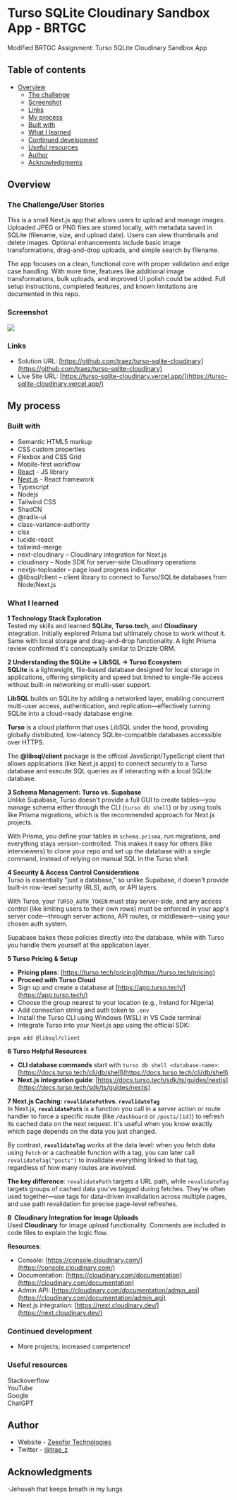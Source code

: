 # Turso SQLite Cloudinary Sandbox App - BRTGC

Modified BRTGC Assignment: Turso SQLite Cloudinary Sandbox App

## Table of contents

- [Overview](#overview)
  - [The challenge](#the-challenge)
  - [Screenshot](#screenshot)
  - [Links](#links)
  - [My process](#my-process)
  - [Built with](#built-with)
  - [What I learned](#what-i-learned)
  - [Continued development](#continued-development)
  - [Useful resources](#useful-resources)
  - [Author](#author)
  - [Acknowledgments](#acknowledgments)

## Overview

### The Challenge/User Stories

This is a small Next.js app that allows users to upload and manage images. Uploaded JPEG or PNG files are stored locally, with metadata saved in SQLite (filename, size, and upload date). Users can view thumbnails and delete images. Optional enhancements include basic image transformations, drag-and-drop uploads, and simple search by filename.

The app focuses on a clean, functional core with proper validation and edge case handling. With more time, features like additional image transformations, bulk uploads, and improved UI polish could be added. Full setup instructions, completed features, and known limitations are documented in this repo.

### Screenshot

![](/public/screenshot-desktop.png)

### Links

- Solution URL: [https://github.com/traez/turso-sqlite-cloudinary](https://github.com/traez/turso-sqlite-cloudinary)
- Live Site URL: [https://turso-sqlite-cloudinary.vercel.app/](https://turso-sqlite-cloudinary.vercel.app/)

## My process

### Built with

- Semantic HTML5 markup
- CSS custom properties
- Flexbox and CSS Grid
- Mobile-first workflow
- [React](https://reactjs.org/) - JS library
- [Next.js](https://nextjs.org/) - React framework
- Typescript
- Nodejs
- Tailwind CSS
- ShadCN  
- @radix-ui  
- class-variance-authority  
- clsx  
- lucide-react  
- tailwind-merge  
- next-cloudinary – Cloudinary integration for Next.js  
- cloudinary – Node SDK for server-side Cloudinary operations  
- nextjs-toploader – page load progress indicator  
- @libsql/client – client library to connect to Turso/SQLite databases from Node/Next.js  

### What I learned

**1 Technology Stack Exploration**  
Tested my skills and learned **SQLite**, **Turso.tech**, and **Cloudinary** integration. Initially explored Prisma but ultimately chose to work without it. Same with local storage and drag-and-drop functionality. A light Prisma review confirmed it's conceptually similar to Drizzle ORM.    

**2 Understanding the SQLite → LibSQL → Turso Ecosystem**  
**SQLite** is a lightweight, file-based database designed for local storage in applications, offering simplicity and speed but limited to single-file access without built-in networking or multi-user support.

**LibSQL** builds on SQLite by adding a networked layer, enabling concurrent multi-user access, authentication, and replication—effectively turning SQLite into a cloud-ready database engine.

**Turso** is a cloud platform that uses LibSQL under the hood, providing globally distributed, low-latency SQLite-compatible databases accessible over HTTPS.

The **@libsql/client** package is the official JavaScript/TypeScript client that allows applications (like Next.js apps) to connect securely to a Turso database and execute SQL queries as if interacting with a local SQLite database.  

**3 Schema Management: Turso vs. Supabase**  
Unlike Supabase, Turso doesn't provide a full GUI to create tables—you manage schema either through the CLI (`turso db shell`) or by using tools like Prisma migrations, which is the recommended approach for Next.js projects.

With Prisma, you define your tables in `schema.prisma`, run migrations, and everything stays version-controlled. This makes it easy for others (like interviewers) to clone your repo and set up the database with a single command, instead of relying on manual SQL in the Turso shell.   

**4 Security & Access Control Considerations**  
Turso is essentially "just a database," so unlike Supabase, it doesn't provide built-in row-level security (RLS), auth, or API layers.

With Turso, your `TURSO_AUTH_TOKEN` must stay server-side, and any access control (like limiting users to their own rows) must be enforced in your app's server code—through server actions, API routes, or middleware—using your chosen auth system.

Supabase bakes these policies directly into the database, while with Turso you handle them yourself at the application layer.  

**5 Turso Pricing & Setup**  
- **Pricing plans**: [https://turso.tech/pricing](https://turso.tech/pricing)
- **Proceed with Turso Cloud**
- Sign up and create a database at [https://app.turso.tech/](https://app.turso.tech/)
- Choose the group nearest to your location (e.g., Ireland for Nigeria)
- Add connection string and auth token to `.env`
- Install the Turso CLI using Windows (WSL) in VS Code terminal
- Integrate Turso into your Next.js app using the official SDK:

```shellscript
pnpm add @libsql/client
``` 

**6 Turso Helpful Resources**  
- **CLI database commands** start with `turso db shell <database-name>`: [https://docs.turso.tech/cli/db/shell](https://docs.turso.tech/cli/db/shell)  
- **Next.js integration guide**: [https://docs.turso.tech/sdk/ts/guides/nextjs](https://docs.turso.tech/sdk/ts/guides/nextjs)

**7 Next.js Caching: `revalidatePath`vs. `revalidateTag`**  
In Next.js, **`revalidatePath`** is a function you call in a server action or route handler to force a specific route (like `/dashboard` or `/posts/[id]`) to refresh its cached data on the next request. It's useful when you know exactly which page depends on the data you just changed.

By contrast, **`revalidateTag`** works at the data level: when you fetch data using `fetch` or a cacheable function with a tag, you can later call `revalidateTag("posts")` to invalidate everything linked to that tag, regardless of how many routes are involved.

**The key difference**: `revalidatePath` targets a URL path, while `revalidateTag` targets groups of cached data you've tagged during fetches. They're often used together—use tags for data-driven invalidation across multiple pages, and use path revalidation for precise page-level refreshes. 

**8 ️ Cloudinary Integration for Image Uploads**  
Used **Cloudinary** for image upload functionality. Comments are included in code files to explain the logic flow.

**Resources**:

- Console: [https://console.cloudinary.com/](https://console.cloudinary.com/)
- Documentation: [https://cloudinary.com/documentation](https://cloudinary.com/documentation)
- Admin API: [https://cloudinary.com/documentation/admin_api](https://cloudinary.com/documentation/admin_api)
- Next.js integration: [https://next.cloudinary.dev/](https://next.cloudinary.dev/)  

### Continued development

- More projects; increased competence!

### Useful resources

Stackoverflow  
YouTube  
Google  
ChatGPT

## Author

- Website - [Zeeofor Technologies](https://zeeofor.tech)
- Twitter - [@trae_z](https://twitter.com/trae_z)

## Acknowledgments

-Jehovah that keeps breath in my lungs
